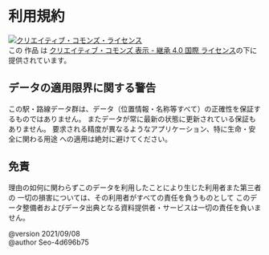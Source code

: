 # 利用規約
<a rel="license" href="http://creativecommons.org/licenses/by-sa/4.0/"><img alt="クリエイティブ・コモンズ・ライセンス" style="border-width:0" src="https://i.creativecommons.org/l/by-sa/4.0/88x31.png" /></a><br />この 作品 は <a rel="license" href="http://creativecommons.org/licenses/by-sa/4.0/">クリエイティブ・コモンズ 表示 - 継承 4.0 国際 ライセンス</a>の下に提供されています。

## データの適用限界に関する警告
この駅・路線データ群は、データ（位置情報・名称等すべて）の正確性を保証するものではありません。
またデータが常に最新の状態に更新されている保証もありません。
要求される精度が異なるようなアプリケーション、特に生命・安全に関わる用途
への適用は絶対に避けてください。

## 免責
理由の如何に関わらずこのデータを利用したことにより生じた利用者また第三者の
一切の損害については、その利用者がすべての責任を負うものとして
このデータ整備者およびデータ出典となる資料提供者・サービスは一切の責任を負いません。

@version 2021/09/08  
@author Seo-4d696b75  
